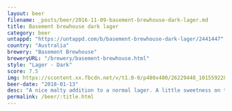 ```yaml
---
layout: beer
filename: _posts/beer/2016-11-09-basement-brewhouse-dark-lager.md
title: Basement brewhouse dark lager
category: beer
untappd: "https://untappd.com/b/basement-brewhouse-dark-lager/2441447"
country: "Australia"
brewery: "Basement Brewhouse"
breweryURL: "/brewery/basement-brewhouse.html"
style: "Lager - Dark"
score: 7.5
img: https://scontent.xx.fbcdn.net/v/t1.0-0/p480x480/26229448_10155922810018745_5656909207117620973_n.jpg?oh=6ab1ec1a1bce164084985ef21f877602&oe=5B3B7B52
beer-date: "2018-01-13"
desc: "A nice malty addition to a normal lager. A little sweetness on the tip of the tongue which fits well"
permalink: /beer/:title.html
---
```


